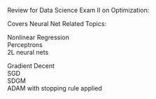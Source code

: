 Review for Data Science Exam II on Optimization: 

Covers Neural Net Related Topics:

Nonlinear Regression <br>
Perceptrons <br>
2L neural nets <br>

Gradient Decent <br>
SGD <br>
SDGM <br>
ADAM with stopping rule applied <br>
